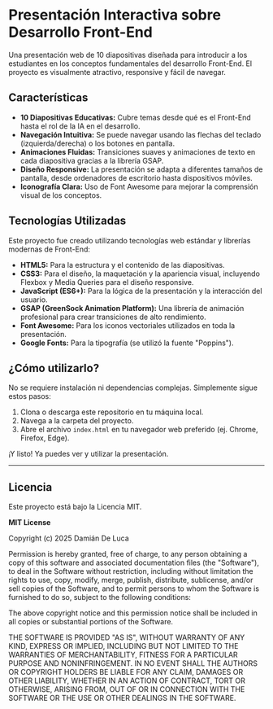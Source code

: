 # Presentación Interactiva sobre Desarrollo Front-End

Una presentación web de 10 diapositivas diseñada para introducir a los estudiantes en los conceptos fundamentales del desarrollo Front-End. El proyecto es visualmente atractivo, responsive y fácil de navegar.

## Características

- **10 Diapositivas Educativas:** Cubre temas desde qué es el Front-End hasta el rol de la IA en el desarrollo.
- **Navegación Intuitiva:** Se puede navegar usando las flechas del teclado (izquierda/derecha) o los botones en pantalla.
- **Animaciones Fluidas:** Transiciones suaves y animaciones de texto en cada diapositiva gracias a la librería GSAP.
- **Diseño Responsive:** La presentación se adapta a diferentes tamaños de pantalla, desde ordenadores de escritorio hasta dispositivos móviles.
- **Iconografía Clara:** Uso de Font Awesome para mejorar la comprensión visual de los conceptos.

## Tecnologías Utilizadas

Este proyecto fue creado utilizando tecnologías web estándar y librerías modernas de Front-End:

- **HTML5:** Para la estructura y el contenido de las diapositivas.
- **CSS3:** Para el diseño, la maquetación y la apariencia visual, incluyendo Flexbox y Media Queries para el diseño responsive.
- **JavaScript (ES6+):** Para la lógica de la presentación y la interacción del usuario.
- **GSAP (GreenSock Animation Platform):** Una librería de animación profesional para crear transiciones de alto rendimiento.
- **Font Awesome:** Para los iconos vectoriales utilizados en toda la presentación.
- **Google Fonts:** Para la tipografía (se utilizó la fuente "Poppins").

## ¿Cómo utilizarlo?

No se requiere instalación ni dependencias complejas. Simplemente sigue estos pasos:

1.  Clona o descarga este repositorio en tu máquina local.
2.  Navega a la carpeta del proyecto.
3.  Abre el archivo `index.html` en tu navegador web preferido (ej. Chrome, Firefox, Edge).

¡Y listo! Ya puedes ver y utilizar la presentación.

---

## Licencia

Este proyecto está bajo la Licencia MIT.

**MIT License**

Copyright (c) 2025 Damián De Luca

Permission is hereby granted, free of charge, to any person obtaining a copy
of this software and associated documentation files (the "Software"), to deal
in the Software without restriction, including without limitation the rights
to use, copy, modify, merge, publish, distribute, sublicense, and/or sell
copies of the Software, and to permit persons to whom the Software is
furnished to do so, subject to the following conditions:

The above copyright notice and this permission notice shall be included in all
copies or substantial portions of the Software.

THE SOFTWARE IS PROVIDED "AS IS", WITHOUT WARRANTY OF ANY KIND, EXPRESS OR
IMPLIED, INCLUDING BUT NOT LIMITED TO THE WARRANTIES OF MERCHANTABILITY,
FITNESS FOR A PARTICULAR PURPOSE AND NONINFRINGEMENT. IN NO EVENT SHALL THE
AUTHORS OR COPYRIGHT HOLDERS BE LIABLE FOR ANY CLAIM, DAMAGES OR OTHER
LIABILITY, WHETHER IN AN ACTION OF CONTRACT, TORT OR OTHERWISE, ARISING FROM,
OUT OF OR IN CONNECTION WITH THE SOFTWARE OR THE USE OR OTHER DEALINGS IN THE
SOFTWARE.
